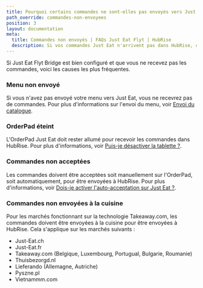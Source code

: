 ```yaml
---
title: Pourquoi certains commandes ne sont-elles pas envoyés vers Just Eat ?
path_override: commandes-non-envoyees
position: 3
layout: documentation
meta:
  title: Commandes non envoyés | FAQs Just Eat Flyt | HubRise
  description: Si vos commandes Just Eat n'arrivent pas dans HubRise, cette page explique les raisons possibles et les solutions.
---
```


Si Just Eat Flyt Bridge est bien configuré et que vous ne recevez pas les commandes, voici les causes les plus fréquentes.

### Menu non envoyé

Si vous n'avez pas envoyé votre menu vers Just Eat, vous ne recevrez pas de commandes. Pour plus d'informations sur l'envoi du menu, voir [Envoi du catalogue](/apps/just-eat-flyt/envoi-catalogue).

### OrderPad éteint

L'OrderPad Just Eat doit rester allumé pour recevoir les commandes dans HubRise. Pour plus d'informations, voir [Puis-je désactiver la tablette ?](/apps/just-eat-flyt/faqs/desactiver-tablette/).

### Commandes non acceptées

Les commandes doivent être acceptées soit manuellement sur l'OrderPad, soit automatiquement, pour être envoyées à HubRise. Pour plus d'informations, voir [Dois-je activer l'auto-acceptation sur Just Eat ?](/apps/just-eat-flyt/faqs/auto-acceptation/).

### Commandes non envoyées à la cuisine

Pour les marchés fonctionnant sur la technologie Takeaway.com, les commandes doivent être envoyées à la cuisine pour être envoyées à HubRise. Cela s'applique sur les marchés suivants :

- Just-Eat.ch
- Just-Eat.fr
- Takeaway.com (Belgique, Luxembourg, Portugual, Bulgarie, Roumanie)
- Thuisbezorgd.nl
- Lieferando (Allemagne, Autriche)
- Pyszne.pl
- Vietnammm.com
